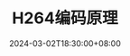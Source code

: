 ---
title: "H264编码原理"
date: 2024-03-02T18:30:00+08:00
categories:
- Media
tags:
- H264
draft: true
---